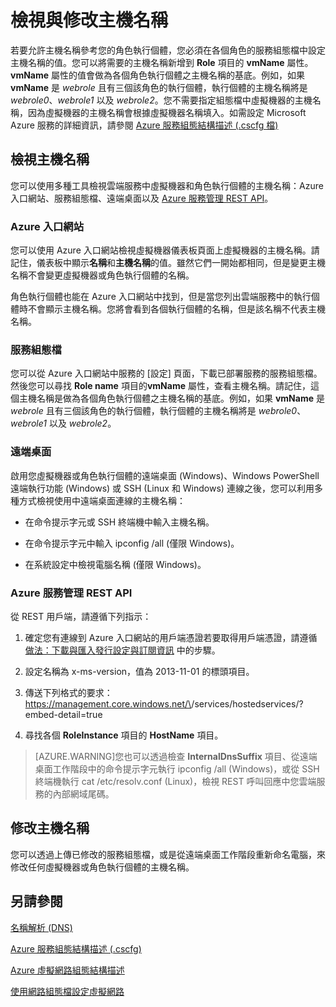 <properties 
   pageTitle="檢視與修改主機名稱"
   description="說明"
   services="virtual-network"
   documentationCenter="na"
   authors="joaoma"
   manager="jdial"
   editor="tysonn" />
<tags 
   ms.service="virtual-network"
   ms.devlang="na"
   ms.topic="article"
   ms.tgt_pltfrm="na"
   ms.workload="infrastructure-services"
   ms.date="05/28/2015"
   ms.author="joaoma" />

# 檢視與修改主機名稱

若要允許主機名稱參考您的角色執行個體，您必須在各個角色的服務組態檔中設定主機名稱的值。您可以將需要的主機名稱新增到 **Role** 項目的 **vmName** 屬性。**vmName** 屬性的值會做為各個角色執行個體之主機名稱的基底。例如，如果 **vmName** 是 *webrole* 且有三個該角色的執行個體，執行個體的主機名稱將是 *webrole0*、*webrole1* 以及 *webrole2*。您不需要指定組態檔中虛擬機器的主機名稱，因為虛擬機器的主機名稱會根據虛擬機器名稱填入。如需設定 Microsoft Azure 服務的詳細資訊，請參閱 [Azure 服務組態結構描述 (.cscfg 檔)](https://msdn.microsoft.com/library/azure/ee758710.aspx)

## 檢視主機名稱

您可以使用多種工具檢視雲端服務中虛擬機器和角色執行個體的主機名稱：Azure 入口網站、服務組態檔、遠端桌面以及 [Azure 服務管理 REST API](https://msdn.microsoft.com/library/azure/ee460799.aspx)。

### Azure 入口網站

您可以使用 Azure 入口網站檢視虛擬機器儀表板頁面上虛擬機器的主機名稱。請記住，儀表板中顯示**名稱**和**主機名稱**的值。雖然它們一開始都相同，但是變更主機名稱不會變更虛擬機器或角色執行個體的名稱。

角色執行個體也能在 Azure 入口網站中找到，但是當您列出雲端服務中的執行個體時不會顯示主機名稱。您將會看到各個執行個體的名稱，但是該名稱不代表主機名稱。

### 服務組態檔

您可以從 Azure 入口網站中服務的 [設定] 頁面，下載已部署服務的服務組態檔。然後您可以尋找 **Role name** 項目的**vmName** 屬性，查看主機名稱。請記住，這個主機名稱是做為各個角色執行個體之主機名稱的基底。例如，如果 **vmName** 是 *webrole* 且有三個該角色的執行個體，執行個體的主機名稱將是 *webrole0*、*webrole1* 以及 *webrole2*。

### 遠端桌面

啟用您虛擬機器或角色執行個體的遠端桌面 (Windows)、Windows PowerShell 遠端執行功能 (Windows) 或 SSH (Linux 和 Windows) 連線之後，您可以利用多種方式檢視使用中遠端桌面連線的主機名稱：

- 在命令提示字元或 SSH 終端機中輸入主機名稱。

- 在命令提示字元中輸入 ipconfig /all (僅限 Windows)。

- 在系統設定中檢視電腦名稱 (僅限 Windows)。

### Azure 服務管理 REST API

從 REST 用戶端，請遵循下列指示：

1. 確定您有連線到 Azure 入口網站的用戶端憑證若要取得用戶端憑證，請遵循 [做法：下載與匯入發行設定與訂閱資訊](https://msdn.microsoft.com/library/dn385850(v=nav.70).aspx) 中的步驟。

1. 設定名稱為 x-ms-version，值為 2013-11-01 的標頭項目。

1. 傳送下列格式的要求：https://management.core.windows.net/\<subscrition-id>/services/hostedservices/<service-name>?embed-detail=true

1. 尋找各個 **RoleInstance** 項目的 **HostName** 項目。

>[AZURE.WARNING]您也可以透過檢查 **InternalDnsSuffix** 項目、從遠端桌面工作階段中的命令提示字元執行 ipconfig /all (Windows)，或從 SSH 終端機執行 cat /etc/resolv.conf (Linux)，檢視 REST 呼叫回應中您雲端服務的內部網域尾碼。

## 修改主機名稱

您可以透過上傳已修改的服務組態檔，或是從遠端桌面工作階段重新命名電腦，來修改任何虛擬機器或角色執行個體的主機名稱。

## 另請參閱

[名稱解析 (DNS)](https://msdn.microsoft.com/library/azure/jj156088.aspx)

[Azure 服務組態結構描述 (.cscfg)](https://msdn.microsoft.com/library/windowsazure/ee758710.aspx)

[Azure 虛擬網路組態結構描述](http://go.microsoft.com/fwlink/?LinkId=248093)

[使用網路組態檔設定虛擬網路](http://go.microsoft.com/fwlink/?LinkId=248094)

<!---HONumber=July15_HO2-->